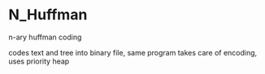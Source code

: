 # N_Huffman
n-ary huffman coding

codes text and tree into binary file, same program takes care of encoding, uses priority heap
